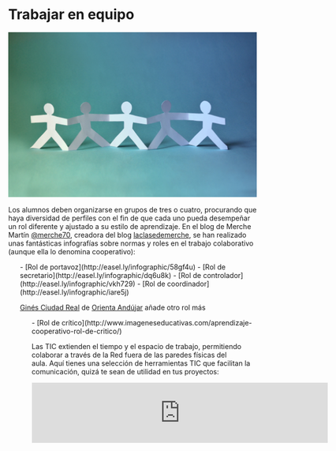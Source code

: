 
# Trabajar en equipo

![](img/paper_people_hires.JPG)

Los alumnos deben organizarse en grupos de tres o cuatro, procurando que haya diversidad de perfiles con el fin de que cada uno pueda desempeñar un rol diferente y ajustado a su estilo de aprendizaje. En el blog de Merche Martín [@merche70](https://twitter.com/merche70), creadora del blog [laclasedemerche](http://laclasedemerche.wordpress.com/), se han realizado unas fantásticas infografías sobre normas y roles en el trabajo colaborativo (aunque ella lo denomina cooperativo):

<li style="list-style-type: none;">
<ul>
- [Rol de portavoz](http://easel.ly/infographic/58gf4u)
- [Rol de secretario](http://easel.ly/infographic/dq6u8k)
- [Rol de controlador](http://easel.ly/infographic/vkh729)
- [Rol de coordinador](http://easel.ly/infographic/iare5j)

[Ginés Ciudad Real](https://twitter.com/ginesciudadreal) de [Orienta Andújar](http://www.orientacionandujar.es/) añade otro rol más

<li style="list-style-type: none;">
<ul>
- [Rol de crítico](http://www.imageneseducativas.com/aprendizaje-cooperativo-rol-de-critico/)

Las TIC extienden el tiempo y el espacio de trabajo, permitiendo colaborar a través de la Red fuera de las paredes físicas del aula. Aquí tienes una selección de herramientas TIC que facilitan la comunicación, quizá te sean de utilidad en tus proyectos:

<iframe width="600" height="122" src="http://list.ly/plugin/widget?list=aVy-herramientas-de-comunicacion'" frameborder="no" scrolling="no"></iframe>

